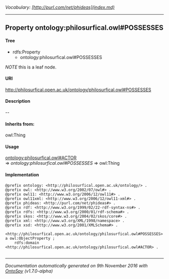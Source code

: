 _Vocabulary: [http://purl.com/net/phideas](index.md)_ 

---	
	




    


## Property ontology:philosurfical.owl#POSSESSES


#### Tree

* rdfs:Property
    * ontology:philosurfical.owl#POSSESSES





*NOTE* this is a leaf node.


#### URI
http://philosurfical.open.ac.uk/ontology/philosurfical.owl#POSSESSES

#### Description
--


#### Inherits from:
owl:Thing



#### Usage


[ontology:philosurfical.owl#ACTOR](class-ontologyphilosurficalowlactor.md) 
=&gt;&nbsp;_ontology:philosurfical.owl#POSSESSES_&nbsp;=&gt;&nbsp;owl:Thing

#### Implementation
```
@prefix ontology: <http://philosurfical.open.ac.uk/ontology/> .
@prefix owl: <http://www.w3.org/2002/07/owl#> .
@prefix owl11: <http://www.w3.org/2006/12/owl11#> .
@prefix owl11xml: <http://www.w3.org/2006/12/owl11-xml#> .
@prefix phideas: <http://purl.com/net/phideas#> .
@prefix rdf: <http://www.w3.org/1999/02/22-rdf-syntax-ns#> .
@prefix rdfs: <http://www.w3.org/2000/01/rdf-schema#> .
@prefix skos: <http://www.w3.org/2004/02/skos/core#> .
@prefix xml: <http://www.w3.org/XML/1998/namespace> .
@prefix xsd: <http://www.w3.org/2001/XMLSchema#> .

<http://philosurfical.open.ac.uk/ontology/philosurfical.owl#POSSESSES> a owl:ObjectProperty ;
    rdfs:domain <http://philosurfical.open.ac.uk/ontology/philosurfical.owl#ACTOR> .


```










---

_Documentation automatically generated on 9th November 2016 with [OntoSpy](http://ontospy.readthedocs.org/ "Open") (v1.7.0-alpha)_